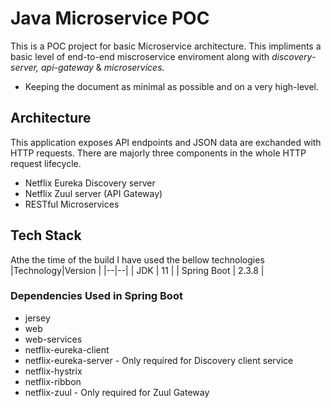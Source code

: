 # Java Microservice POC

This is a POC project for basic Microservice architecture. This impliments a basic level of end-to-end miscroservice enviroment along with *discovery-server, api-gateway* & *microservices*.

* Keeping the document as minimal as possible and on a very high-level.

## Architecture
This application exposes API endpoints and JSON data are exchanded with HTTP requests. There are majorly three components in the whole HTTP request lifecycle.

 - Netflix Eureka Discovery server
 - Netflix Zuul server (API Gateway)
 - RESTful Microservices

## Tech Stack
Athe the time of the build I have used the bellow technologies
|Technology|Version  |
|--|--|
| JDK | 11 |
| Spring Boot | 2.3.8 |

### Dependencies Used in Spring Boot

 * jersey
 * web
 * web-services
 * netflix-eureka-client 
 * netflix-eureka-server - Only required for Discovery client service
 * netflix-hystrix
 * netflix-ribbon
 * netflix-zuul - Only required for Zuul Gateway
